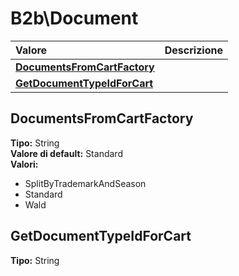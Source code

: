 # B2b\Document

| Valore | Descrizione |
| :--- | :--- |
| [**DocumentsFromCartFactory**](b2bdocument.md#documentsfromcartfactory) |  |
| [**GetDocumentTypeIdForCart**](b2bdocument.md#getdocumenttypeidforcart) |  |

## DocumentsFromCartFactory

**Tipo:** String  
**Valore di default:** Standard  
**Valori:**

* SplitByTrademarkAndSeason
* Standard
* Wald

## GetDocumentTypeIdForCart

**Tipo:** String


